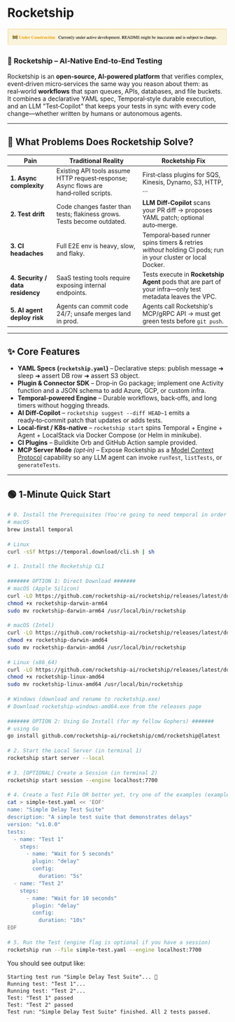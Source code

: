 # Rocketship

![Under Construction](docs/misc/assets/under-construction-banner.png)

### 🚀 **Rocketship** – AI‑Native End‑to‑End Testing

Rocketship is an **open‑source, AI‑powered platform** that verifies complex, event‑driven micro‑services the same way you reason about them: as real‑world **workflows** that span queues, APIs, databases, and file buckets.  
It combines a declarative YAML spec, Temporal‑style durable execution, and an LLM "Test‑Copilot" that keeps your tests in sync with every code change—whether written by humans or autonomous agents.

---

## 🐞 What Problems Does Rocketship Solve?

| Pain                             | Traditional Reality                                                                   | Rocketship Fix                                                                                               |
| -------------------------------- | ------------------------------------------------------------------------------------- | ------------------------------------------------------------------------------------------------------------ |
| **1. Async complexity**          | Existing API tools assume HTTP request‑response; Async flows are hand‑rolled scripts. | First‑class plugins for SQS, Kinesis, Dynamo, S3, HTTP, …                                                    |
| **2. Test drift**                | Code changes faster than tests; flakiness grows. Tests become outdated.               | **LLM Diff‑Copilot** scans your PR diff → proposes YAML patch; optional auto‑merge.                          |
| **3. CI headaches**              | Full E2E env is heavy, slow, and flaky.                                               | Temporal‑based runner spins timers & retries _without_ holding CI pods; run in your cluster or local Docker. |
| **4. Security / data residency** | SaaS testing tools require exposing internal endpoints.                               | Tests execute in **Rocketship Agent** pods that are part of your infra—only test metadata leaves the VPC.    |
| **5. AI agent deploy risk**      | Agents can commit code 24/7; unsafe merges land in prod.                              | Agents call Rocketship's MCP/gRPC API → must get green tests before `git push`.                              |

---

## ✨ Core Features

- **YAML Specs (`rocketship.yaml`)** – Declarative steps: publish message ➜ sleep ➜ assert DB row ➜ assert S3 object.
- **Plugin & Connector SDK** – Drop‑in Go package; implement one Activity function and a JSON schema to add Azure, GCP, or custom infra.
- **Temporal‑powered Engine** – Durable workflows, back‑offs, and long timers without hogging threads.
- **AI Diff‑Copilot** – `rocketship suggest --diff HEAD~1` emits a ready‑to‑commit patch that updates or adds tests.
- **Local‑first / K8s‑native** – `rocketship start` spins Temporal + Engine + Agent + LocalStack via Docker Compose (or Helm in minikube).
- **CI Plugins** – Buildkite Orb and GitHub Action sample provided.
- **MCP Server Mode** _(opt‑in)_ – Expose Rocketship as a [Model Context Protocol](https://mcp.dev) capability so any LLM agent can invoke `runTest`, `listTests`, or `generateTests`.

---

## 🟢 1‑Minute Quick Start

```bash
# 0. Install the Prerequisites (You're going to need temporal in order to run the engine locally)
# macOS
brew install temporal

# Linux
curl -sSf https://temporal.download/cli.sh | sh

# 1. Install the Rocketship CLI

####### OPTION 1: Direct Download #######
# macOS (Apple Silicon)
curl -LO https://github.com/rocketship-ai/rocketship/releases/latest/download/rocketship-darwin-arm64
chmod +x rocketship-darwin-arm64
sudo mv rocketship-darwin-arm64 /usr/local/bin/rocketship

# macOS (Intel)
curl -LO https://github.com/rocketship-ai/rocketship/releases/latest/download/rocketship-darwin-amd64
chmod +x rocketship-darwin-amd64
sudo mv rocketship-darwin-amd64 /usr/local/bin/rocketship

# Linux (x86_64)
curl -LO https://github.com/rocketship-ai/rocketship/releases/latest/download/rocketship-linux-amd64
chmod +x rocketship-linux-amd64
sudo mv rocketship-linux-amd64 /usr/local/bin/rocketship

# Windows (download and rename to rocketship.exe)
# Download rocketship-windows-amd64.exe from the releases page

####### OPTION 2: Using Go Install (for my fellow Gophers) #######
# using Go
go install github.com/rocketship-ai/rocketship/cmd/rocketship@latest

# 2. Start the Local Server (in terminal 1)
rocketship start server --local

# 3. [OPTIONAL] Create a Session (in terminal 2)
rocketship start session --engine localhost:7700

# 4. Create a Test File OR better yet, try one of the examples (examples/simple-http/rocketship.yaml)
cat > simple-test.yaml << 'EOF'
name: "Simple Delay Test Suite"
description: "A simple test suite that demonstrates delays"
version: "v1.0.0"
tests:
  - name: "Test 1"
    steps:
      - name: "Wait for 5 seconds"
        plugin: "delay"
        config:
          duration: "5s"
  - name: "Test 2"
    steps:
      - name: "Wait for 10 seconds"
        plugin: "delay"
        config:
          duration: "10s"
EOF

# 5. Run the Test (engine flag is optional if you have a session)
rocketship run --file simple-test.yaml --engine localhost:7700
```

You should see output like:

```
Starting test run "Simple Delay Test Suite"... 🚀
Running test: "Test 1"...
Running test: "Test 2"...
Test: "Test 1" passed
Test: "Test 2" passed
Test run: "Simple Delay Test Suite" finished. All 2 tests passed.
```

